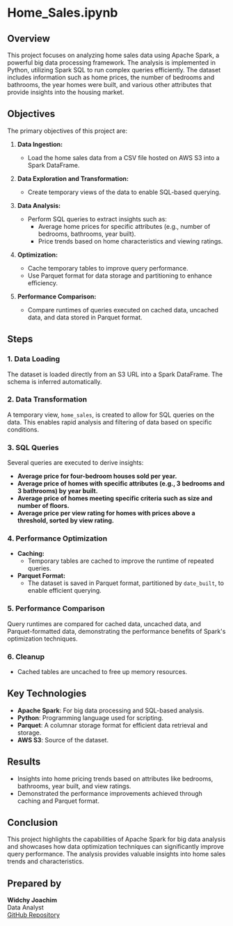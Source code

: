 # Home_Sales.ipynb

## Overview
This project focuses on analyzing home sales data using Apache Spark, a powerful big data processing framework. The analysis is implemented in Python, utilizing Spark SQL to run complex queries efficiently. The dataset includes information such as home prices, the number of bedrooms and bathrooms, the year homes were built, and various other attributes that provide insights into the housing market.

## Objectives
The primary objectives of this project are:

1. **Data Ingestion:**
   - Load the home sales data from a CSV file hosted on AWS S3 into a Spark DataFrame.

2. **Data Exploration and Transformation:**
   - Create temporary views of the data to enable SQL-based querying.

3. **Data Analysis:**
   - Perform SQL queries to extract insights such as:
     - Average home prices for specific attributes (e.g., number of bedrooms, bathrooms, year built).
     - Price trends based on home characteristics and viewing ratings.

4. **Optimization:**
   - Cache temporary tables to improve query performance.
   - Use Parquet format for data storage and partitioning to enhance efficiency.

5. **Performance Comparison:**
   - Compare runtimes of queries executed on cached data, uncached data, and data stored in Parquet format.

## Steps

### 1. Data Loading
The dataset is loaded directly from an S3 URL into a Spark DataFrame. The schema is inferred automatically.

### 2. Data Transformation
A temporary view, `home_sales`, is created to allow for SQL queries on the data. This enables rapid analysis and filtering of data based on specific conditions.

### 3. SQL Queries
Several queries are executed to derive insights:
- **Average price for four-bedroom houses sold per year.**
- **Average price of homes with specific attributes (e.g., 3 bedrooms and 3 bathrooms) by year built.**
- **Average price of homes meeting specific criteria such as size and number of floors.**
- **Average price per view rating for homes with prices above a threshold, sorted by view rating.**

### 4. Performance Optimization
- **Caching:**
  - Temporary tables are cached to improve the runtime of repeated queries.
- **Parquet Format:**
  - The dataset is saved in Parquet format, partitioned by `date_built`, to enable efficient querying.

### 5. Performance Comparison
Query runtimes are compared for cached data, uncached data, and Parquet-formatted data, demonstrating the performance benefits of Spark's optimization techniques.

### 6. Cleanup
- Cached tables are uncached to free up memory resources.

## Key Technologies
- **Apache Spark**: For big data processing and SQL-based analysis.
- **Python**: Programming language used for scripting.
- **Parquet**: A columnar storage format for efficient data retrieval and storage.
- **AWS S3**: Source of the dataset.


## Results
- Insights into home pricing trends based on attributes like bedrooms, bathrooms, year built, and view ratings.
- Demonstrated the performance improvements achieved through caching and Parquet format.

## Conclusion
This project highlights the capabilities of Apache Spark for big data analysis and showcases how data optimization techniques can significantly improve query performance. The analysis provides valuable insights into home sales trends and characteristics.

## Prepared by
**Widchy Joachim**  
Data Analyst  
[GitHub Repository](https://github.com/widchy95/Home_Sales)
